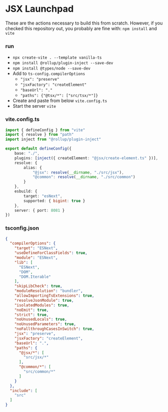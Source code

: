 # JSX Launchpad

These are the actions necessary to build this from scratch. However, if you checked this repository out, you probably
are fine with: `npm install` and `vite`

### run

* `npx create-vite . --template vanilla-ts`
* `npm install @rollup/plugin-inject --save-dev`
* `npm install @types/node --save-dev`
* Add to `ts-config.compilerOptions`
    * `"jsx": "preserve"`
    * `"jsxFactory": "createElement"`
    * `"baseUrl": "."`
    * `"paths": {"@tsx/*": ["src/tsx/*"]}`
* Create and paste from below `vite.config.ts`
* Start the server `vite`

### vite.config.ts

```typescript
import { defineConfig } from "vite"
import { resolve } from "path"
import inject from "@rollup/plugin-inject"

export default defineConfig({
    base: "./",
    plugins: [inject({ createElement: "@jsx/create-element.ts" })],
    resolve: {
        alias: {
            "@jsx": resolve(__dirname, "./src/jsx"),
            "@common": resolve(__dirname, "./src/common")
        }
    },
    esbuild: {
        target: "esNext",
        supported: { bigint: true }
    },
    server: { port: 8081 }
})
```

### tsconfig.json

```json
{
  "compilerOptions": {
    "target": "ESNext",
    "useDefineForClassFields": true,
    "module": "ESNext",
    "lib": [
      "ESNext",
      "DOM",
      "DOM.Iterable"
    ],
    "skipLibCheck": true,
    "moduleResolution": "bundler",
    "allowImportingTsExtensions": true,
    "resolveJsonModule": true,
    "isolatedModules": true,
    "noEmit": true,
    "strict": true,
    "noUnusedLocals": true,
    "noUnusedParameters": true,
    "noFallthroughCasesInSwitch": true,
    "jsx": "preserve",
    "jsxFactory": "createElement",
    "baseUrl": ".",
    "paths": {
      "@jsx/*": [
        "src/jsx/*"
      ],
      "@common/*": [
        "src/common/*"
      ]
    }
  },
  "include": [
    "src"
  ]
}
```